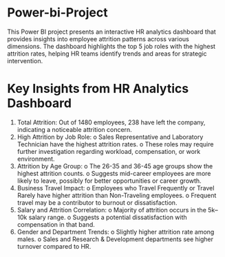 # Power-bi-Project
This Power BI project presents an interactive HR analytics dashboard that provides insights into employee attrition patterns across various dimensions. The dashboard highlights the top 5 job roles with the highest attrition rates, helping HR teams identify trends and areas for strategic intervention.

# Key Insights from HR Analytics Dashboard
1.	Total Attrition:
     Out of 1480 employees, 238 have left the company, indicating a noticeable attrition concern.
2.	High Attrition by Job Role:
    o	Sales Representative and Laboratory Technician have the highest attrition rates.
    o	These roles may require further investigation regarding workload, compensation, or work environment.
3.	Attrition by Age Group:
    o	The 26-35 and 36-45 age groups show the highest attrition counts.
    o	Suggests mid-career employees are more likely to leave, possibly for better opportunities or career growth.
4.	Business Travel Impact:
    o	Employees who Travel Frequently or Travel Rarely have higher attrition than Non-Traveling employees.
    o	Frequent travel may be a contributor to burnout or dissatisfaction.
5.	Salary and Attrition Correlation:
    o	Majority of attrition occurs in the 5k–10k salary range.
    o	Suggests a potential dissatisfaction with compensation in that band.
6.	Gender and Department Trends:
    o	Slightly higher attrition rate among males.
    o	Sales and Research & Development departments see higher turnover compared to HR.
